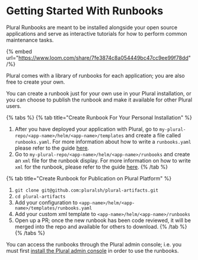 # Getting Started With Runbooks

Plural Runbooks are meant to be installed alongside your open source applications and serve as interactive tutorials for how to perform common maintenance tasks.&#x20;

{% embed url="https://www.loom.com/share/7fe3874c8a054449bc47cc9ee99f78dd" /%}

Plural comes with a library of runbooks for each application; you are also free to create your own.&#x20;

You can create a runbook just for your own use in your Plural installation, or you can choose to publish the runbook and make it available for other Plural users.

{% tabs %}
{% tab title="Create Runbook For Your Personal Installation" %}
1. After you have deployed your application with Plural, go to `my-plural-repo/<app-name>/helm/<app-name>/templates` and create a file called `runbooks.yaml`. For more information about how to write a `runbooks.yaml` please refer to the guide [here](runbook-yaml.md).
2. Go to `my-plural-repo/<app-name>/helm/<app-name>/runbooks` and create an  `xml` file for the runbook display. For more information on how to write `xml` for the runbook, please refer to the guide [here](runbook-xml.md).
{% /tab %}

{% tab title="Create Runbook for Publication on Plural Platform" %}


1. `git clone git@github.com:pluralsh/plural-artifacts.git`
2. `cd plural-artifacts`
3. Add your configuration to `<app-name>/helm/<app-name>/templates/runbooks.yaml`
4. Add your custom xml template to `<app-name>/helm/<app-name>/runbooks`
5. Open up a PR; once the new runbook has been code reviewed, it will be merged into the repo and available for others to download.
{% /tab %}
{% /tabs %}

You can access the runbooks through the Plural admin console; i.e. you must first [install the Plural admin console](../../basic-setup-and-deployment/admin-console.md) in order to use the runbooks.





####
